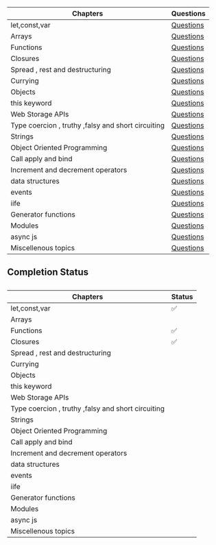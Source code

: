 | Chapters                                           | Questions                                                    |
| -------------------------------------------------- | ------------------------------------------------------------ |
| let,const,var                                      | [Questions](https://github.com/SuvadeepMukherjee/JavaScript-Output-based-Interview-Questions/blob/main/let%2Cconst%2Cvar/Questions.md) |
| Arrays                                             | [Questions](https://github.com/SuvadeepMukherjee/JavaScript-Output-based-Interview-Questions/blob/main/arrays/Questions-on-arrays.md) |
| Functions                                          | [Questions](https://github.com/SuvadeepMukherjee/JavaScript-Output-based-Interview-Questions/blob/main/functions/Questions-on-functions.md) |
| Closures                                           | [Questions](https://github.com/SuvadeepMukherjee/JavaScript-Output-based-Interview-Questions/blob/main/Closures/Questions%20on%20Closures.md) |
| Spread , rest and destructuring                    | [Questions](https://github.com/SuvadeepMukherjee/JavaScript-Output-based-Interview-Questions/blob/main/spread-rest-destructuring(completed)/destructuring-questions.md) |
| Currying                                           | [Questions](https://github.com/SuvadeepMukherjee/JavaScript-Output-based-Interview-Questions/blob/main/currying/currying.md) |
| Objects                                            | [Questions](https://github.com/SuvadeepMukherjee/JavaScript-Output-based-Interview-Questions/blob/main/objects/Questions-on-objects.md) |
| this keyword                                       | [Questions](https://github.com/SuvadeepMukherjee/JavaScript-Output-based-Interview-Questions/blob/main/this-keyword/Questions%20on%20this%20keyword.md) |
| Web Storage APIs                                   | [Questions](https://github.com/SuvadeepMukherjee/JavaScript-Output-based-Interview-Questions/blob/main/Web%20Storage%20APIs/Questions-on-Web-Storage-APIs.md) |
| Type coercion , truthy ,falsy and short circuiting | [Questions](https://github.com/SuvadeepMukherjee/JavaScript-Output-based-Interview-Questions/blob/main/type-coercion%20%2Ctruthy%20%2C%20falsy%20and%20short-circuiting/Questions-on-type-coercion.md) |
| Strings                                            | [Questions](https://github.com/SuvadeepMukherjee/JavaScript-Output-based-Interview-Questions/blob/main/strings/Questions-on-strings.md) |
| Object Oriented Programming                        | [Questions](https://github.com/SuvadeepMukherjee/JavaScript-Output-based-Interview-Questions/blob/main/object%20oriented%20programming/Questions-on-object-oriented-programming.md) |
| Call apply and bind                                | [Questions](https://github.com/SuvadeepMukherjee/JavaScript-Output-based-Interview-Questions/blob/main/call-apply-bind/Questions-on-call-apply-bind.md) |
| Increment and decrement operators                  | [Questions](https://github.com/SuvadeepMukherjee/JavaScript-Output-based-Interview-Questions/blob/main/Increment%20and%20decrement%20operators/Questions-on-increment-and-decrement-operators.md) |
| data structures                                    | [Questions](https://github.com/SuvadeepMukherjee/JavaScript-Output-based-Interview-Questions/blob/main/data%20structures/Questions-on-data-structures.md) |
| events                                             | [Questions](https://github.com/SuvadeepMukherjee/JavaScript-Output-based-Interview-Questions/blob/main/Events/Questions-on-events.md) |
| iife                                               | [Questions](https://github.com/SuvadeepMukherjee/JavaScript-Output-based-Interview-Questions/blob/main/iife/Questions-on-iife.md) |
| Generator functions                                | [Questions](https://github.com/SuvadeepMukherjee/JavaScript-Output-based-Interview-Questions/blob/main/generator-functions/generator-functions.md) |
| Modules                                            | [Questions](https://github.com/SuvadeepMukherjee/JavaScript-Output-based-Interview-Questions/blob/main/modules/Questions-on-modules.md) |
| async js                                           | [Questions](https://github.com/SuvadeepMukherjee/JavaScript-Output-based-Interview-Questions/blob/main/%20async%20js/Questions-on-Asynchronous-js.md) |
| Miscellenous topics                                | [Questions](https://github.com/SuvadeepMukherjee/JavaScript-Output-based-Interview-Questions/blob/main/miscellenous%20/Questions-on-miscellenous-topics.md) |





## Completion Status

##  

| Chapters                                           | Status |
| -------------------------------------------------- | ------ |
| let,const,var                                      | ✅      |
| Arrays                                             |        |
| Functions                                          | ✅      |
| Closures                                           | ✅      |
| Spread , rest and destructuring                    |        |
| Currying                                           |        |
| Objects                                            |        |
| this keyword                                       |        |
| Web Storage APIs                                   |        |
| Type coercion , truthy ,falsy and short circuiting |        |
| Strings                                            |        |
| Object Oriented Programming                        |        |
| Call apply and bind                                |        |
| Increment and decrement operators                  |        |
| data structures                                    |        |
| events                                             |        |
| iife                                               |        |
| Generator functions                                |        |
| Modules                                            |        |
| async js                                           |        |
| Miscellenous topics                                |        |

